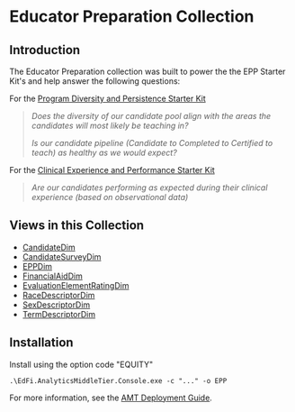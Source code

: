 # Educator Preparation Collection

## Introduction

The Educator Preparation collection was built to power the the EPP Starter Kit's
and help answer the following questions:

For the [Program Diversity and Persistence Starter
Kit](https://edfi.atlassian.net/wiki/spaces/SK/pages/22020300/Program+Diversity+and+Persistence+Starter+Kit)

> _Does the diversity of our candidate pool align with the areas the candidates
> will most likely be teaching in?_
>
> _Is our candidate pipeline (Candidate to Completed to Certified to teach) as
> healthy as we would expect?_

For the [Clinical Experience and Performance Starter
Kit](https://edfi.atlassian.net/wiki/spaces/SK/pages/22021402/Clinical+Experience+and+Performance+Starter+Kit)

> _Are our candidates performing as expected during their clinical experience
> (based on observational data)_

## Views in this Collection

* [CandidateDim](./epp_candidatedim.md)
* [CandidateSurveyDim](./epp_candidatesurveydim.md)
* [EPPDim](./epp_eppdim.md)
* [FinancialAidDim](./epp_financialaiddim.md)
* [EvaluationElementRatingDim](./epp_evaluationelementratingdim.md)
* [RaceDescriptorDim](./epp_racedescriptordim)
* [SexDescriptorDim](./epp_sexdescriptordim.md)
* [TermDescriptorDim](./epp_termdescriptordim.md)

## Installation

Install using the option code "EQUITY"

`.\EdFi.AnalyticsMiddleTier.Console.exe -c "..." -o EPP`

For more information, see the [AMT Deployment
Guide](../../../deployment-guide/readme.mdx).
